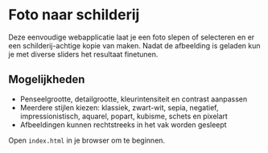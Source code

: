 # Foto naar schilderij

Deze eenvoudige webapplicatie laat je een foto slepen of selecteren en er een schilderij-achtige kopie van maken. Nadat de afbeelding is geladen kun je met diverse sliders het resultaat finetunen.

## Mogelijkheden
- Penseelgrootte, detailgrootte, kleurintensiteit en contrast aanpassen
- Meerdere stijlen kiezen: klassiek, zwart-wit, sepia, negatief, impressionistisch, aquarel, popart, kubisme, schets en pixelart
- Afbeeldingen kunnen rechtstreeks in het vak worden gesleept

Open `index.html` in je browser om te beginnen.
